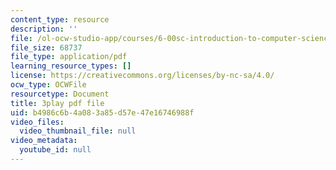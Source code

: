 ```yaml
---
content_type: resource
description: ''
file: /ol-ocw-studio-app/courses/6-00sc-introduction-to-computer-science-and-programming-spring-2011/b4986c6b4a083a85d57e47e16746988f_Q148jV9ljPM.pdf
file_size: 68737
file_type: application/pdf
learning_resource_types: []
license: https://creativecommons.org/licenses/by-nc-sa/4.0/
ocw_type: OCWFile
resourcetype: Document
title: 3play pdf file
uid: b4986c6b-4a08-3a85-d57e-47e16746988f
video_files:
  video_thumbnail_file: null
video_metadata:
  youtube_id: null
---
```

